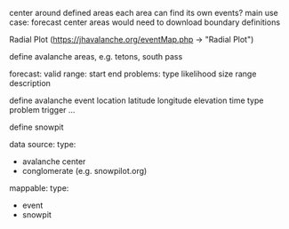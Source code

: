 center around defined areas
  each area can find its own events?
  main use case: forecast center areas
  would need to download boundary definitions


Radial Plot (https://jhavalanche.org/eventMap.php -> "Radial Plot")

define avalanche areas, e.g. tetons, south pass

forecast:
  valid range:
    start
    end
  problems:
    type
    likelihood
    size range
    description

define avalanche event
  location
    latitude
    longitude
    elevation
  time
  type
  problem
  trigger
  ...

define snowpit

data source:
  type:
  - avalanche center
  - conglomerate (e.g. snowpilot.org)

mappable:
  type:
  - event
  - snowpit
